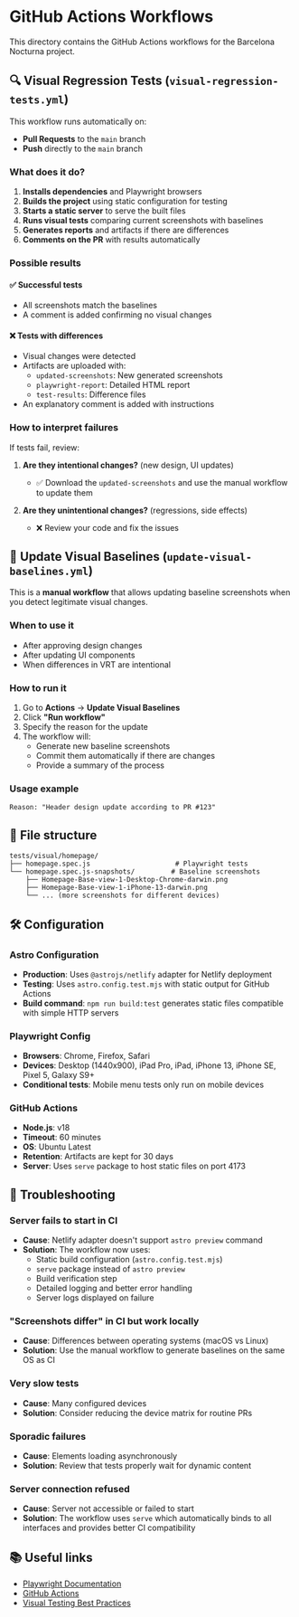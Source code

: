 # GitHub Actions Workflows

This directory contains the GitHub Actions workflows for the Barcelona Nocturna project.

## 🔍 Visual Regression Tests (`visual-regression-tests.yml`)

This workflow runs automatically on:
- **Pull Requests** to the `main` branch
- **Push** directly to the `main` branch

### What does it do?

1. **Installs dependencies** and Playwright browsers
2. **Builds the project** using static configuration for testing
3. **Starts a static server** to serve the built files
4. **Runs visual tests** comparing current screenshots with baselines
5. **Generates reports** and artifacts if there are differences
6. **Comments on the PR** with results automatically

### Possible results

#### ✅ Successful tests
- All screenshots match the baselines
- A comment is added confirming no visual changes

#### ❌ Tests with differences
- Visual changes were detected
- Artifacts are uploaded with:
  - `updated-screenshots`: New generated screenshots
  - `playwright-report`: Detailed HTML report
  - `test-results`: Difference files
- An explanatory comment is added with instructions

### How to interpret failures

If tests fail, review:

1. **Are they intentional changes?** (new design, UI updates)
   - ✅ Download the `updated-screenshots` and use the manual workflow to update them
   
2. **Are they unintentional changes?** (regressions, side effects)
   - ❌ Review your code and fix the issues

## 🔄 Update Visual Baselines (`update-visual-baselines.yml`)

This is a **manual workflow** that allows updating baseline screenshots when you detect legitimate visual changes.

### When to use it

- After approving design changes
- After updating UI components
- When differences in VRT are intentional

### How to run it

1. Go to **Actions** → **Update Visual Baselines**
2. Click **"Run workflow"**
3. Specify the reason for the update
4. The workflow will:
   - Generate new baseline screenshots
   - Commit them automatically if there are changes
   - Provide a summary of the process

### Usage example

```
Reason: "Header design update according to PR #123"
```

## 📁 File structure

```
tests/visual/homepage/
├── homepage.spec.js                     # Playwright tests
└── homepage.spec.js-snapshots/         # Baseline screenshots
    ├── Homepage-Base-view-1-Desktop-Chrome-darwin.png
    ├── Homepage-Base-view-1-iPhone-13-darwin.png
    └── ... (more screenshots for different devices)
```

## 🛠️ Configuration

### Astro Configuration
- **Production**: Uses `@astrojs/netlify` adapter for Netlify deployment
- **Testing**: Uses `astro.config.test.mjs` with static output for GitHub Actions
- **Build command**: `npm run build:test` generates static files compatible with simple HTTP servers

### Playwright Config
- **Browsers**: Chrome, Firefox, Safari
- **Devices**: Desktop (1440x900), iPad Pro, iPad, iPhone 13, iPhone SE, Pixel 5, Galaxy S9+
- **Conditional tests**: Mobile menu tests only run on mobile devices

### GitHub Actions
- **Node.js**: v18
- **Timeout**: 60 minutes
- **OS**: Ubuntu Latest
- **Retention**: Artifacts are kept for 30 days
- **Server**: Uses `serve` package to host static files on port 4173

## 🚨 Troubleshooting

### Server fails to start in CI
- **Cause**: Netlify adapter doesn't support `astro preview` command
- **Solution**: The workflow now uses:
  - Static build configuration (`astro.config.test.mjs`) 
  - `serve` package instead of `astro preview`
  - Build verification step
  - Detailed logging and better error handling
  - Server logs displayed on failure

### "Screenshots differ" in CI but work locally
- **Cause**: Differences between operating systems (macOS vs Linux)
- **Solution**: Use the manual workflow to generate baselines on the same OS as CI

### Very slow tests
- **Cause**: Many configured devices
- **Solution**: Consider reducing the device matrix for routine PRs

### Sporadic failures
- **Cause**: Elements loading asynchronously
- **Solution**: Review that tests properly wait for dynamic content

### Server connection refused
- **Cause**: Server not accessible or failed to start
- **Solution**: The workflow uses `serve` which automatically binds to all interfaces and provides better CI compatibility

## 📚 Useful links

- [Playwright Documentation](https://playwright.dev/)
- [GitHub Actions](https://docs.github.com/en/actions)
- [Visual Testing Best Practices](https://playwright.dev/docs/test-screenshots) 